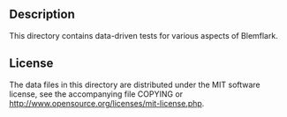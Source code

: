 Description
------------

This directory contains data-driven tests for various aspects of Blemflark.

License
--------

The data files in this directory are distributed under the MIT software
license, see the accompanying file COPYING or
http://www.opensource.org/licenses/mit-license.php.

